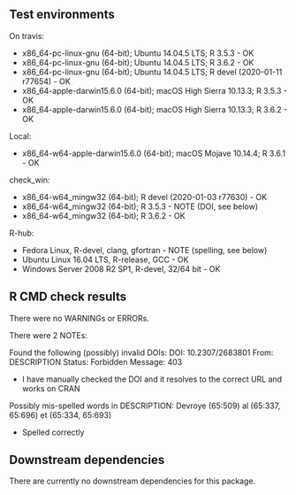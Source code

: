 ## Test environments
On travis:
* x86_64-pc-linux-gnu (64-bit); Ubuntu 14.04.5 LTS;  R 3.5.3 - OK
* x86_64-pc-linux-gnu (64-bit); Ubuntu 14.04.5 LTS;  R 3.6.2 - OK
* x86_64-pc-linux-gnu (64-bit); Ubuntu 14.04.5 LTS;  R devel (2020-01-11 r77654) - OK
* x86_64-apple-darwin15.6.0 (64-bit); macOS High Sierra 10.13.3; R 3.5.3 - OK
* x86_64-apple-darwin15.6.0 (64-bit); macOS High Sierra 10.13.3; R 3.6.2 - OK

Local:
 * x86_64-w64-apple-darwin15.6.0 (64-bit); macOS Mojave 10.14.4; R 3.6.1 - OK

check_win:
  * x86_64-w64_mingw32 (64-bit); R devel (2020-01-03 r77630) - OK
  * x86_64-w64_mingw32 (64-bit); R 3.5.3 - NOTE (DOI, see below)
  * x86_64-w64_mingw32 (64-bit); R 3.6.2 - OK

R-hub:
 * Fedora Linux, R-devel, clang, gfortran - NOTE (spelling, see below)
 * Ubuntu Linux 16.04 LTS, R-release, GCC - OK
 * Windows Server 2008 R2 SP1, R-devel, 32/64 bit - OK

## R CMD check results
There were no WARNINGs or ERRORs.

There were 2 NOTEs:

Found the following (possibly) invalid DOIs:
  DOI: 10.2307/2683801
    From: DESCRIPTION
    Status: Forbidden
    Message: 403
    
 * I have manually checked the DOI and it resolves to the correct URL and works on CRAN
 
 Possibly mis-spelled words in DESCRIPTION:
  Devroye (65:509)
  al (65:337, 65:696)
  et (65:334, 65:693)
  
  * Spelled correctly

## Downstream dependencies
There are currently no downstream dependencies for this package.
